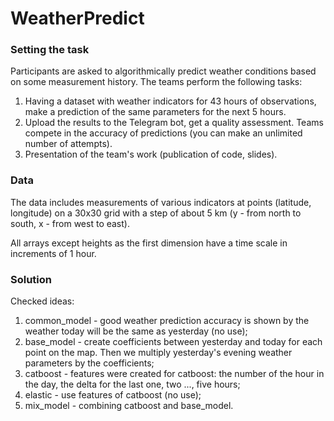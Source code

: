 # WeatherPredict

### Setting the task
Participants are asked to algorithmically predict weather conditions based on some measurement history. The teams perform the following tasks:

1) Having a dataset with weather indicators for 43 hours of observations, make a prediction of the same parameters for the next 5 hours.
2) Upload the results to the Telegram bot, get a quality assessment. Teams compete in the accuracy of predictions (you can make an unlimited number of attempts).
3) Presentation of the team's work (publication of code, slides).

### Data
The data includes measurements of various indicators at points (latitude, longitude) on a 30x30 grid with a step of about 5 km (y - from north to south, x - from west to east).

All arrays except heights as the first dimension have a time scale in increments of 1 hour.

### Solution
Checked ideas:
1) common_model - good weather prediction accuracy is shown by the weather today will be the same as yesterday (no use);
2) base_model - create coefficients between yesterday and today for each point on the map. Then we multiply yesterday's evening weather parameters by the coefficients;
3) catboost - features were created for catboost: the number of the hour in the day, the delta for the last one, two ..., five hours;
4) elastic - use features of catboost (no use);
5) mix_model - combining catboost and base_model. 
